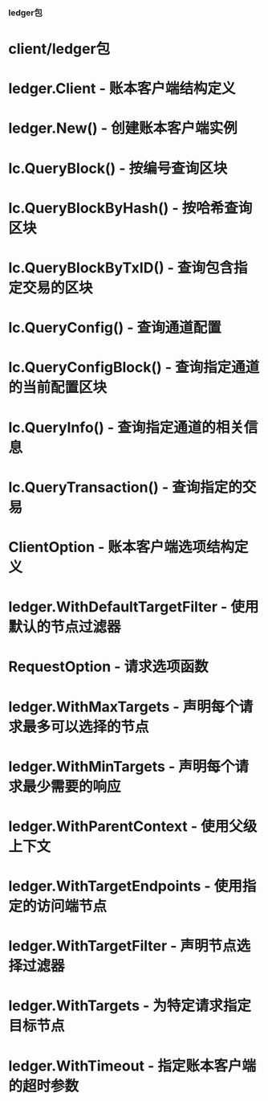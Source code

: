 ### ledger包 


# client/ledger包
# ledger.Client - 账本客户端结构定义
# ledger.New() - 创建账本客户端实例
# lc.QueryBlock() - 按编号查询区块
# lc.QueryBlockByHash() - 按哈希查询区块
# lc.QueryBlockByTxID() - 查询包含指定交易的区块
# lc.QueryConfig() - 查询通道配置
# lc.QueryConfigBlock() - 查询指定通道的当前配置区块
# lc.QueryInfo() - 查询指定通道的相关信息
# lc.QueryTransaction() - 查询指定的交易
# ClientOption - 账本客户端选项结构定义
# ledger.WithDefaultTargetFilter - 使用默认的节点过滤器
# RequestOption - 请求选项函数
# ledger.WithMaxTargets - 声明每个请求最多可以选择的节点
# ledger.WithMinTargets - 声明每个请求最少需要的响应
# ledger.WithParentContext - 使用父级上下文
# ledger.WithTargetEndpoints - 使用指定的访问端节点
# ledger.WithTargetFilter - 声明节点选择过滤器
# ledger.WithTargets - 为特定请求指定目标节点
# ledger.WithTimeout - 指定账本客户端的超时参数